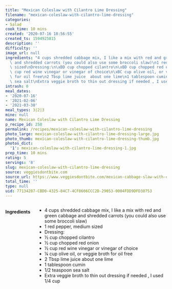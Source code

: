 ```yaml
---
title: "Mexican Coleslaw with Cilantro Lime Dressing"
filename: "mexican-coleslaw-with-cilantro-lime-dressing"
categories:
- Salad
cook_time: 10 mins
created: '2020-07-16 18:56:55'
created_ts: 1594925815
description: ''
difficulty: ''
image_url: null
ingredients: "4 cups shredded cabbage mix, I like a mix with red and green cabbage\
  \ and shredded carrots (you could also use some broccoli slaw)\n1 red pepper, medium\
  \ sized\nDressing:\n\xBD cup chopped cilantro\n\xBD cup chopped red onion\n\xBD\
  \ cup red wine vinegar or vinegar of choice\n\xBC cup olive oil, or veggie broth\
  \ for oil free\n2 Tbsp lime juice  about one lime\n1 tablespoon cumin\n1/2 teaspoon\
  \ sea salt\nExtra veggie broth to thin out dressing if needed , I used 1/4 cup"
intrash: 0
meal_dates:
- '2020-07-16'
- '2021-02-06'
- '2021-03-30'
meal_types: 3|2|3
mine: null
name: Mexican Coleslaw with Cilantro Lime Dressing
p_recipe_id: 258
permalink: /recipes/mexican-coleslaw-with-cilantro-lime-dressing
photo_large: mexican-coleslaw-with-cilantro-lime-dressing-large.jpg
photo_thumb: mexican-coleslaw-with-cilantro-lime-dressing-thumb.jpg
photos_dict:
  '1': mexican-coleslaw-with-cilantro-lime-dressing-1.jpg
prep_time: 10 mins
rating: 5
servings: '8'
slug: mexican-coleslaw-with-cilantro-lime-dressing
source: veggiesdontbite.com
source_url: https://www.veggiesdontbite.com/mexican-cabbage-slaw-with-cumin-lime-dressing/
total_time: ''
type: null
uid: 77134287-CBD0-4325-84C7-4CF8666CCC2D-29053-0004FDD9DFD38753
---
```

<div class="large-8 medium-7 columns" id="writeup">	</div><!-- #writeup -->
</div><!-- #row-one -->
<div class="row" id="row-two">	<div class="medium-4 small-5 columns" id="ingredients"><h4>Ingredients</h4><div class="box box-ingredients content"><ul>
<li>4 cups shredded cabbage mix, I like a mix with red and green cabbage and shredded carrots (you could also use some broccoli slaw)</li>
<li>1 red pepper, medium sized</li>
<li>Dressing:</li>
<li>½ cup chopped cilantro</li>
<li>½ cup chopped red onion</li>
<li>½ cup red wine vinegar or vinegar of choice</li>
<li>¼ cup olive oil, or veggie broth for oil free</li>
<li>2 Tbsp lime juice  about one lime</li>
<li>1 tablespoon cumin</li>
<li>1/2 teaspoon sea salt</li>
<li>Extra veggie broth to thin out dressing if needed , I used 1/4 cup</li>
</ul>
</div>	</div>	<div class="medium-6 small-7 columns" id="directions">	</div>